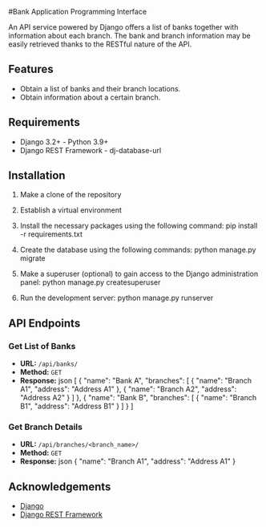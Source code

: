 #Bank Application Programming Interface

An API service powered by Django offers a list of banks together with information about each branch. The bank and branch information may be easily retrieved thanks to the RESTful nature of the API.


## Features

- Obtain a list of banks and their branch locations.
- Obtain information about a certain branch.

## Requirements

- Django 3.2+ - Python 3.9+
- Django REST Framework - dj-database-url 

## Installation

1. Make a clone of the repository 

2. Establish a virtual environment 

3. Install the necessary packages using the following command: pip install -r requirements.txt

4. Create the database using the following commands: python manage.py migrate

5. Make a superuser (optional) to gain access to the Django administration panel:
    python manage.py createsuperuser

6. Run the development server: python manage.py runserver

## API Endpoints

### Get List of Banks

- **URL:** `/api/banks/`
- **Method:** `GET`
- **Response:**
    json
    [
        {
            "name": "Bank A",
            "branches": [
                {
                    "name": "Branch A1",
                    "address": "Address A1"
                },
                {
                    "name": "Branch A2",
                    "address": "Address A2"
                }
            ]
        },
        {
            "name": "Bank B",
            "branches": [
                {
                    "name": "Branch B1",
                    "address": "Address B1"
                }
            ]
        }
    ]
  

### Get Branch Details

- **URL:** `/api/branches/<branch_name>/`
- **Method:** `GET`
- **Response:**
    json
    {
        "name": "Branch A1",
        "address": "Address A1"
    }


## Acknowledgements

- [Django](https://www.djangoproject.com/)
- [Django REST Framework](https://www.django-rest-framework.org/)
   
